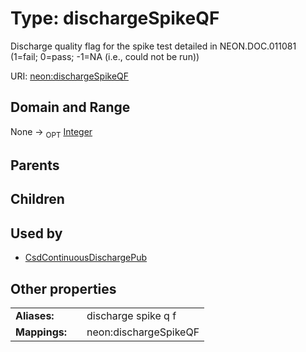 
# Type: dischargeSpikeQF


Discharge quality flag for the spike test detailed in NEON.DOC.011081 (1=fail; 0=pass; -1=NA (i.e., could not be run))

URI: [neon:dischargeSpikeQF](https://data.neonscience.org/dischargeSpikeQF)


## Domain and Range

None ->  <sub>OPT</sub> [Integer](types/Integer.md)

## Parents


## Children


## Used by

 * [CsdContinuousDischargePub](CsdContinuousDischargePub.md)

## Other properties

|  |  |  |
| --- | --- | --- |
| **Aliases:** | | discharge spike q f |
| **Mappings:** | | neon:dischargeSpikeQF |

